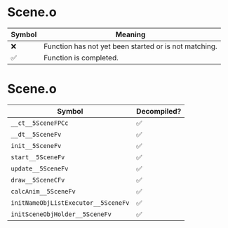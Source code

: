 # Scene.o
| Symbol | Meaning 
| ------------- | ------------- 
| :x: | Function has not yet been started or is not matching. 
| :white_check_mark: | Function is completed. 


# Scene.o
| Symbol | Decompiled? |
| ------------- | ------------- |
| `__ct__5SceneFPCc` | :white_check_mark: |
| `__dt__5SceneFv` | :white_check_mark: |
| `init__5SceneFv` | :white_check_mark: |
| `start__5SceneFv` | :white_check_mark: |
| `update__5SceneFv` | :white_check_mark: |
| `draw__5SceneCFv` | :white_check_mark: |
| `calcAnim__5SceneFv` | :white_check_mark: |
| `initNameObjListExecutor__5SceneFv` | :white_check_mark: |
| `initSceneObjHolder__5SceneFv` | :white_check_mark: |
